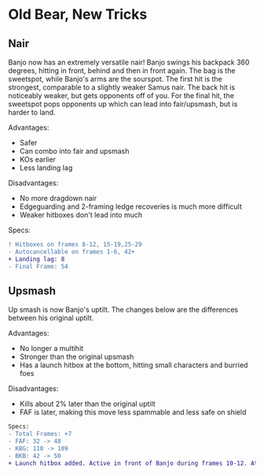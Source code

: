 # Old Bear, New Tricks

## Nair
Banjo now has an extremely versatile nair! Banjo swings his backpack 360 degrees, hitting in front, behind and then in front again. The bag is the sweetspot, while Banjo's arms are the sourspot. The first hit is the strongest, comparable to a slightly weaker Samus nair. The back hit is noticeably weaker, but gets opponents off of you. For the final hit, the sweetspot pops opponents up which can lead into fair/upsmash, but is harder to land.

Advantages:
- Safer
- Can combo into fair and upsmash
- KOs earlier
- Less landing lag

Disadvantages:
- No more dragdown nair
- Edgeguarding and 2-framing ledge recoveries is much more difficult
- Weaker hitboxes don't lead into much

Specs:
```diff
! Hitboxes on frames 8-12, 15-19,25-29
- Autocancellable on frames 1-6, 42+
+ Landing lag: 8
- Final Frame: 54
```

## Upsmash
Up smash is now Banjo's uptilt. The changes below are the differences between his original uptilt.

Advantages:
- No longer a multihit
- Stronger than the original upsmash
- Has a launch hitbox at the bottom, hitting small characters and burried foes

Disadvantages:
- Kills about 2% later than the original uptilt
- FAF is later, making this move less spammable and less safe on shield

```diff
Specs:
- Total Frames: +7
- FAF: 32 -> 48
- KBG: 110 -> 109
- BKB: 42 -> 50
+ Launch hitbox added. Active in front of Banjo during frames 10-12. Attempts to launch opponents into the main hitbox
```